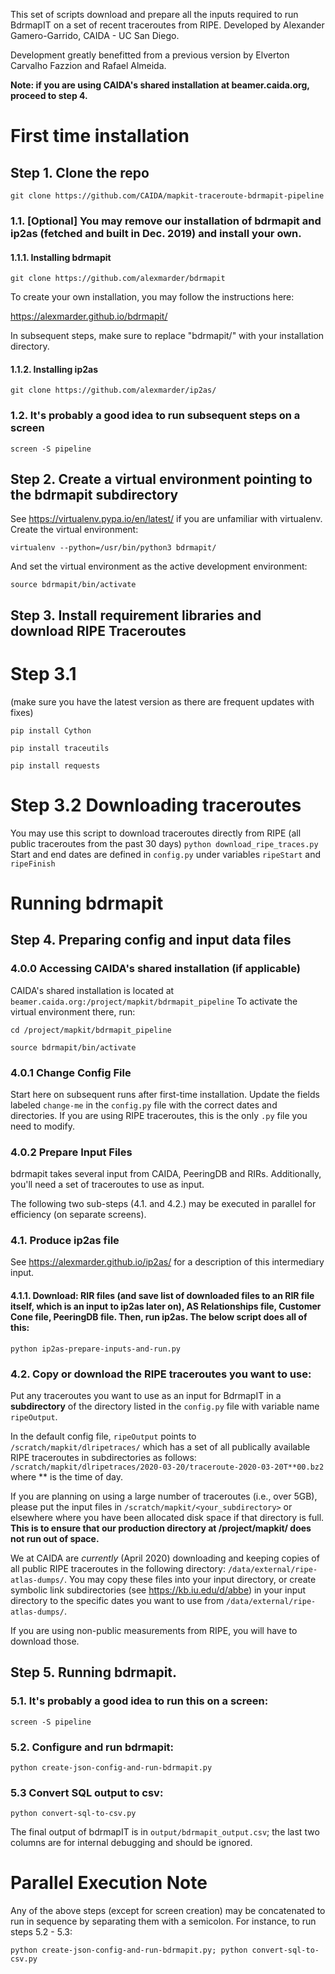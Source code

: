 This set of scripts download and prepare all the inputs required to run BdrmapIT on a set of recent traceroutes from RIPE. 
Developed by Alexander Gamero-Garrido, CAIDA - UC San Diego.

Development greatly benefitted from a previous version by Elverton Carvalho Fazzion and Rafael Almeida.

**Note: if you are using CAIDA's shared installation at beamer.caida.org, proceed to step 4.**

# First time installation

## Step 1. Clone the repo

`git clone https://github.com/CAIDA/mapkit-traceroute-bdrmapit-pipeline`

### 1.1. [Optional] You may remove our installation of bdrmapit and ip2as (fetched and built in Dec. 2019) and install your own.

#### 1.1.1. Installing bdrmapit

`git clone https://github.com/alexmarder/bdrmapit`

To create your own installation, you may follow the instructions here:

https://alexmarder.github.io/bdrmapit/

In subsequent steps, make sure to replace "bdrmapit/" with your installation directory.

#### 1.1.2. Installing ip2as

`git clone https://github.com/alexmarder/ip2as/`

### 1.2. It's probably a good idea to run subsequent steps on a screen

`screen -S pipeline`

## Step 2. Create a virtual environment pointing to the bdrmapit subdirectory

See https://virtualenv.pypa.io/en/latest/ if you are unfamiliar with virtualenv. Create the virtual environment:

`virtualenv --python=/usr/bin/python3 bdrmapit/`

And set the virtual environment as the active development environment:

`source bdrmapit/bin/activate`

## Step 3. Install requirement libraries and download RIPE Traceroutes

# Step 3.1
(make sure you have the latest version as there are frequent updates with fixes)

`pip install Cython`

`pip install traceutils`

`pip install requests`

# Step 3.2 Downloading traceroutes
You may use this script to download traceroutes directly from RIPE (all public traceroutes from the past 30 days)
`python download_ripe_traces.py`
Start and end dates are defined in `config.py` under variables `ripeStart` and `ripeFinish`

# Running bdrmapit

## Step 4. Preparing config and input data files

### 4.0.0 Accessing CAIDA's shared installation (if applicable)
CAIDA's shared installation is located at `beamer.caida.org:/project/mapkit/bdrmapit_pipeline`
To activate the virtual environment there, run:

`cd /project/mapkit/bdrmapit_pipeline`

`source bdrmapit/bin/activate`

### 4.0.1 Change Config File
Start here on subsequent runs after first-time installation.
Update the fields labeled `change-me` in the `config.py` file with the correct dates and directories. 
If you are using RIPE traceroutes, this is the only `.py` file you need to modify. 

### 4.0.2 Prepare Input Files
bdrmapit takes several input from CAIDA, PeeringDB and RIRs. Additionally, you'll need a set of traceroutes to use as input. 

The following two sub-steps (4.1. and 4.2.) may be executed in parallel for efficiency (on separate screens).

### 4.1. Produce ip2as file 

See https://alexmarder.github.io/ip2as/ for a description of this intermediary input.

#### 4.1.1. Download: RIR files (and save list of downloaded files to an RIR file itself, which is an input to ip2as later on), AS Relationships file, Customer Cone file, PeeringDB file. Then, run ip2as. The below script does all of this:

`python ip2as-prepare-inputs-and-run.py`

### 4.2. Copy or download the RIPE traceroutes you want to use:
Put any traceroutes you want to use as an input for BdrmapIT in a **subdirectory** of the directory listed in the `config.py` file with variable name `ripeOutput`.

In the default config file, `ripeOutput` points to `/scratch/mapkit/dlripetraces/` which has a set of all publically available RIPE traceroutes in subdirectories as follows:
`/scratch/mapkit/dlripetraces/2020-03-20/traceroute-2020-03-20T**00.bz2`
where ** is the time of day.

If you are planning on using a large number of traceroutes (i.e., over 5GB), please put the input files in `/scratch/mapkit/<your_subdirectory>` or elsewhere where you have been allocated disk space if that directory is full. **This is to ensure that our production directory at /project/mapkit/ does not run out of space.**

We at CAIDA are _currently_ (April 2020) downloading and keeping copies of all public RIPE traceroutes in the following directory:
`/data/external/ripe-atlas-dumps/`. You may copy these files into your input directory, or create symbolic link subdirectories (see https://kb.iu.edu/d/abbe) in your input directory to the specific dates you want to use from `/data/external/ripe-atlas-dumps/`. 

If you are using non-public measurements from RIPE, you will have to download those.

## Step 5. Running bdrmapit.

### 5.1. It's probably a good idea to run this on a screen:

`screen -S pipeline`

### 5.2. Configure and run bdrmapit:

`python create-json-config-and-run-bdrmapit.py`

### 5.3 Convert SQL output to csv:

`python convert-sql-to-csv.py`

The final output of bdrmapIT is in `output/bdrmapit_output.csv`; the last two columns are for internal debugging and should be ignored.

# Parallel Execution Note 
Any of the above steps (except for screen creation) may be concatenated 
to run in sequence by separating them with a semicolon. For instance, to run steps 5.2 - 5.3:

`python create-json-config-and-run-bdrmapit.py; python convert-sql-to-csv.py`

